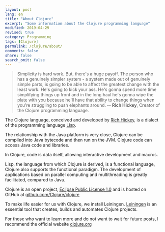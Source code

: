 ```yaml
---
layout: post
lang: en
title: "About Clojure"
excerpt: "Some information about the Clojure programming language"
modified: 2019-04-29
revised: true
category: Programming
tags: [Clojure]
permalink: /clojure/about/
comments: false
share: false
search_omit: false
---
```


> Simplicity is hard work. But, there's a huge payoff. The person who has a genuinely simpler system - a system made out of genuinely simple parts, is going to be able to affect the greatest change with the least work. He's going to kick your ass. He's gonna spend more time simplifying things up front and in the long haul he's gonna wipe the plate with you because he'll have that ability to change things when you're struggling to push elephants around.
-- **Rich Hickey**, Creator of the Clojure programming language.

The Clojure language, conceived and developed by [Rich Hickey](https://www.linkedin.com/in/richhickey/it), is a dialect of the programming language [Lisp](https://it.wikipedia.org/wiki/Lisp).

The relationship with the Java platform is very close, Clojure can be compiled into Java bytecode and then run on the JVM. Clojure code can access Java code and libraries. 

In Clojure, code is data itself, allowing interactive development and macros.

Lisp, the language from which Clojure is derived, is a functional language, Clojure also supports the functional paradigm. The development of applications based on parallel computing and multithreading is greatly facilitated, compared to Java.  

Clojure is an open project, [Eclipse Public License 1.0](https://www.eclipse.org/legal/epl-v10.html) and is hosted on GitHub at [github.com/Clojure/clojure](github.com/clojure/clojure)

To make life easier for us with Clojure, we install Leiningen. 
[Leiningen](https://leiningen.org/) is an essential tool that creates, builds and automates Clojure projects.

For those who want to learn more and do not want to wait for future posts, I recommend the official website [clojure.org](https://clojure.org/)